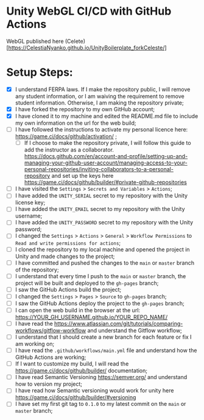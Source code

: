# Unity WebGL CI/CD with GitHub Actions

WebGL published here (Celete) [https://CelestiaNyanko.github.io/UnityBoilerplate_forkCeleste/]

# Setup Steps:

- [x] I understand FERPA laws. If I make the repository public, I will remove any student information, or I am waiving the requirement to remove student information. Otherwise, I am making the repository private;
- [x] I have forked the repository to my own GitHub account;
- [x] I have cloned it to my machine and edited the README.md file to include my own information on the url for the web build;
- [ ] I have followed the instructions to activate my personal licence here: https://game.ci/docs/github/activation/ ;
    - [ ] If I choose to make the repository private, I will follow this guide to add the instructor as a collaborator. https://docs.github.com/en/account-and-profile/setting-up-and-managing-your-github-user-account/managing-access-to-your-personal-repositories/inviting-collaborators-to-a-personal-repository and set up the keys here https://game.ci/docs/github/builder/#private-github-repositories
- [ ] I have visited the `Settings` > `Secrets and Variables` > `Actions`;
- [ ] I have added the `UNITY_SERIAL` secret to my repository with the Unity license key;
- [ ] I have added the `UNITY_EMAIL` secret to my repository with the Unity username;
- [ ] I have added the `UNITY_PASSWORD` secret to my repository with the Unity password;
- [ ] I changed the `Settings` > `Actions` > `General` > `Workflow Permissions` to `Read and write permissions for actions`;
- [ ] I cloned the repository to my local machine and opened the project in Unity and made changes to the project;
- [ ] I have committed and pushed the changes to the `main` or `master` branch of the repository;
- [ ] I understand that every time I push to the `main` or `master` branch, the project will be built and deployed to the `gh-pages` branch;
- [ ] I saw the GitHub Actions build the project;
- [ ] I changed the `Settings` > `Pages` > `Source` to `gh-pages` branch;
- [ ] I saw the GitHub Actions deploy the project to the `gh-pages` branch;
- [ ] I can open the web build in the browser at the url: https://YOUR_GH_USERNAME.github.io/YOUR_REPO_NAME/
- [ ] I have read the https://www.atlassian.com/git/tutorials/comparing-workflows/gitflow-workflow and understand the Gitflow workflow;
- [ ] I understand that I should create a new branch for each feature or fix I am working on;
- [ ] I have read the `.github/workflows/main.yml` file and understand how the GitHub Actions are working;
- [ ] If I want to customize my build, I will read the https://game.ci/docs/github/builder/ documentation; 
- [ ] I have read Semantic Versioning https://semver.org/ and understand how to version my project;
- [ ] I have read how Semantic versioning would work for unity here https://game.ci/docs/github/builder/#versioning 
- [ ] I have set my first git tag to `0.1.0` to my latest commit on the `main` or `master` branch;
